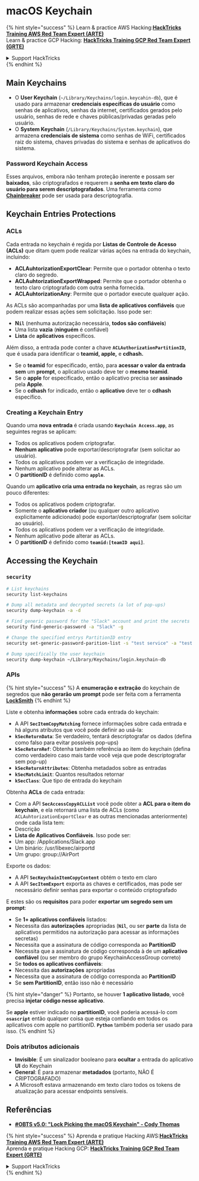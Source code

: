 # macOS Keychain

{% hint style="success" %}
Learn & practice AWS Hacking:<img src="../../.gitbook/assets/arte.png" alt="" data-size="line">[**HackTricks Training AWS Red Team Expert (ARTE)**](https://training.hacktricks.xyz/courses/arte)<img src="../../.gitbook/assets/arte.png" alt="" data-size="line">\
Learn & practice GCP Hacking: <img src="../../.gitbook/assets/grte.png" alt="" data-size="line">[**HackTricks Training GCP Red Team Expert (GRTE)**<img src="../../.gitbook/assets/grte.png" alt="" data-size="line">](https://training.hacktricks.xyz/courses/grte)

<details>

<summary>Support HackTricks</summary>

* Check the [**subscription plans**](https://github.com/sponsors/carlospolop)!
* **Join the** 💬 [**Discord group**](https://discord.gg/hRep4RUj7f) or the [**telegram group**](https://t.me/peass) or **follow** us on **Twitter** 🐦 [**@hacktricks\_live**](https://twitter.com/hacktricks\_live)**.**
* **Share hacking tricks by submitting PRs to the** [**HackTricks**](https://github.com/carlospolop/hacktricks) and [**HackTricks Cloud**](https://github.com/carlospolop/hacktricks-cloud) github repos.

</details>
{% endhint %}


## Main Keychains

* O **User Keychain** (`~/Library/Keychains/login.keycahin-db`), que é usado para armazenar **credenciais específicas do usuário** como senhas de aplicativos, senhas da internet, certificados gerados pelo usuário, senhas de rede e chaves públicas/privadas geradas pelo usuário.
* O **System Keychain** (`/Library/Keychains/System.keychain`), que armazena **credenciais de sistema** como senhas de WiFi, certificados raiz do sistema, chaves privadas do sistema e senhas de aplicativos do sistema.

### Password Keychain Access

Esses arquivos, embora não tenham proteção inerente e possam ser **baixados**, são criptografados e requerem a **senha em texto claro do usuário para serem descriptografados**. Uma ferramenta como [**Chainbreaker**](https://github.com/n0fate/chainbreaker) pode ser usada para descriptografia.

## Keychain Entries Protections

### ACLs

Cada entrada no keychain é regida por **Listas de Controle de Acesso (ACLs)** que ditam quem pode realizar várias ações na entrada do keychain, incluindo:

* **ACLAuhtorizationExportClear**: Permite que o portador obtenha o texto claro do segredo.
* **ACLAuhtorizationExportWrapped**: Permite que o portador obtenha o texto claro criptografado com outra senha fornecida.
* **ACLAuhtorizationAny**: Permite que o portador execute qualquer ação.

As ACLs são acompanhadas por uma **lista de aplicativos confiáveis** que podem realizar essas ações sem solicitação. Isso pode ser:

* **N`il`** (nenhuma autorização necessária, **todos são confiáveis**)
* Uma lista **vazia** (**ninguém** é confiável)
* **Lista** de **aplicativos** específicos.

Além disso, a entrada pode conter a chave **`ACLAuthorizationPartitionID`,** que é usada para identificar o **teamid, apple,** e **cdhash.**

* Se o **teamid** for especificado, então, para **acessar o valor da entrada** **sem** um **prompt**, o aplicativo usado deve ter o **mesmo teamid**.
* Se o **apple** for especificado, então o aplicativo precisa ser **assinado** pela **Apple**.
* Se o **cdhash** for indicado, então o **aplicativo** deve ter o **cdhash** específico.

### Creating a Keychain Entry

Quando uma **nova** **entrada** é criada usando **`Keychain Access.app`**, as seguintes regras se aplicam:

* Todos os aplicativos podem criptografar.
* **Nenhum aplicativo** pode exportar/descriptografar (sem solicitar ao usuário).
* Todos os aplicativos podem ver a verificação de integridade.
* Nenhum aplicativo pode alterar as ACLs.
* O **partitionID** é definido como **`apple`**.

Quando um **aplicativo cria uma entrada no keychain**, as regras são um pouco diferentes:

* Todos os aplicativos podem criptografar.
* Somente o **aplicativo criador** (ou qualquer outro aplicativo explicitamente adicionado) pode exportar/descriptografar (sem solicitar ao usuário).
* Todos os aplicativos podem ver a verificação de integridade.
* Nenhum aplicativo pode alterar as ACLs.
* O **partitionID** é definido como **`teamid:[teamID aqui]`**.

## Accessing the Keychain

### `security`
```bash
# List keychains
security list-keychains

# Dump all metadata and decrypted secrets (a lot of pop-ups)
security dump-keychain -a -d

# Find generic password for the "Slack" account and print the secrets
security find-generic-password -a "Slack" -g

# Change the specified entrys PartitionID entry
security set-generic-password-parition-list -s "test service" -a "test acount" -S

# Dump specifically the user keychain
security dump-keychain ~/Library/Keychains/login.keychain-db
```
### APIs

{% hint style="success" %}
A **enumeração e extração** do keychain de segredos que **não gerarão um prompt** pode ser feita com a ferramenta [**LockSmith**](https://github.com/its-a-feature/LockSmith)
{% endhint %}

Liste e obtenha **informações** sobre cada entrada do keychain:

* A API **`SecItemCopyMatching`** fornece informações sobre cada entrada e há alguns atributos que você pode definir ao usá-la:
* **`kSecReturnData`**: Se verdadeiro, tentará descriptografar os dados (defina como falso para evitar possíveis pop-ups)
* **`kSecReturnRef`**: Obtenha também referência ao item do keychain (defina como verdadeiro caso mais tarde você veja que pode descriptografar sem pop-up)
* **`kSecReturnAttributes`**: Obtenha metadados sobre as entradas
* **`kSecMatchLimit`**: Quantos resultados retornar
* **`kSecClass`**: Que tipo de entrada do keychain

Obtenha **ACLs** de cada entrada:

* Com a API **`SecAccessCopyACLList`** você pode obter a **ACL para o item do keychain**, e ela retornará uma lista de ACLs (como `ACLAuhtorizationExportClear` e as outras mencionadas anteriormente) onde cada lista tem:
* Descrição
* **Lista de Aplicativos Confiáveis**. Isso pode ser:
* Um app: /Applications/Slack.app
* Um binário: /usr/libexec/airportd
* Um grupo: group://AirPort

Exporte os dados:

* A API **`SecKeychainItemCopyContent`** obtém o texto em claro
* A API **`SecItemExport`** exporta as chaves e certificados, mas pode ser necessário definir senhas para exportar o conteúdo criptografado

E estes são os **requisitos** para poder **exportar um segredo sem um prompt**:

* Se **1+ aplicativos confiáveis** listados:
* Necessita das **autorizações** apropriadas (**`Nil`**, ou ser **parte** da lista de aplicativos permitidos na autorização para acessar as informações secretas)
* Necessita que a assinatura de código corresponda ao **PartitionID**
* Necessita que a assinatura de código corresponda à de um **aplicativo confiável** (ou ser membro do grupo KeychainAccessGroup correto)
* Se **todos os aplicativos confiáveis**:
* Necessita das **autorizações** apropriadas
* Necessita que a assinatura de código corresponda ao **PartitionID**
* Se **sem PartitionID**, então isso não é necessário

{% hint style="danger" %}
Portanto, se houver **1 aplicativo listado**, você precisa **injetar código nesse aplicativo**.

Se **apple** estiver indicado no **partitionID**, você poderia acessá-lo com **`osascript`** então qualquer coisa que esteja confiando em todos os aplicativos com apple no partitionID. **`Python`** também poderia ser usado para isso.
{% endhint %}

### Dois atributos adicionais

* **Invisible**: É um sinalizador booleano para **ocultar** a entrada do aplicativo **UI** do Keychain
* **General**: É para armazenar **metadados** (portanto, NÃO É CRIPTOGRAFADO)
* A Microsoft estava armazenando em texto claro todos os tokens de atualização para acessar endpoints sensíveis.

## Referências

* [**#OBTS v5.0: "Lock Picking the macOS Keychain" - Cody Thomas**](https://www.youtube.com/watch?v=jKE1ZW33JpY)


{% hint style="success" %}
Aprenda e pratique Hacking AWS:<img src="../../.gitbook/assets/arte.png" alt="" data-size="line">[**HackTricks Training AWS Red Team Expert (ARTE)**](https://training.hacktricks.xyz/courses/arte)<img src="../../.gitbook/assets/arte.png" alt="" data-size="line">\
Aprenda e pratique Hacking GCP: <img src="../../.gitbook/assets/grte.png" alt="" data-size="line">[**HackTricks Training GCP Red Team Expert (GRTE)**<img src="../../.gitbook/assets/grte.png" alt="" data-size="line">](https://training.hacktricks.xyz/courses/grte)

<details>

<summary>Support HackTricks</summary>

* Confira os [**planos de assinatura**](https://github.com/sponsors/carlospolop)!
* **Junte-se ao** 💬 [**grupo Discord**](https://discord.gg/hRep4RUj7f) ou ao [**grupo telegram**](https://t.me/peass) ou **siga**-nos no **Twitter** 🐦 [**@hacktricks\_live**](https://twitter.com/hacktricks\_live)**.**
* **Compartilhe truques de hacking enviando PRs para os repositórios do** [**HackTricks**](https://github.com/carlospolop/hacktricks) e [**HackTricks Cloud**](https://github.com/carlospolop/hacktricks-cloud).

</details>
{% endhint %}
